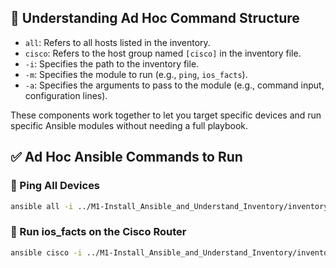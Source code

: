 ## 🧠 Understanding Ad Hoc Command Structure

- `all`: Refers to all hosts listed in the inventory.
- `cisco`: Refers to the host group named `[cisco]` in the inventory file.
- `-i`: Specifies the path to the inventory file.
- `-m`: Specifies the module to run (e.g., `ping`, `ios_facts`).
- `-a`: Specifies the arguments to pass to the module (e.g., command input, configuration lines).

These components work together to let you target specific devices and run specific Ansible modules without needing a full playbook.

## ✅ Ad Hoc Ansible Commands to Run

### 🔹 Ping All Devices
```bash
ansible all -i ../M1-Install_Ansible_and_Understand_Inventory/inventory.ini -m ping
```

### 🔹 Run ios_facts on the Cisco Router
```bash
ansible cisco -i ../M1-Install_Ansible_and_Understand_Inventory/inventory.ini -m ios_facts
```